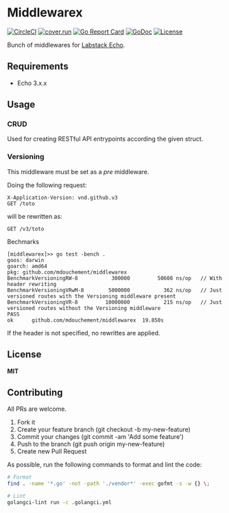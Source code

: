 # Middlewarex

[![CircleCI](https://circleci.com/gh/mdouchement/middlewarex/tree/master.svg?style=shield)](https://circleci.com/gh/mdouchement/middlewarex/tree/master)
[![cover.run](https://cover.run/go/github.com/mdouchement/middlewarex.svg?style=flat&tag=golang-1.10)](https://cover.run/go?tag=golang-1.10&repo=github.com%2Fmdouchement%2Fmiddlewarex)
[![Go Report Card](https://goreportcard.com/badge/github.com/mdouchement/middlewarex)](https://goreportcard.com/report/github.com/mdouchement/middlewarex)
[![GoDoc](https://img.shields.io/badge/godoc-reference-blue.svg)](https://godoc.org/github.com/mdouchement/middlewarex)
[![License](https://img.shields.io/github/license/mdouchement/middlewarex.svg)](http://opensource.org/licenses/MIT)

Bunch of middlewares for [Labstack Echo](https://github.com/labstack/echo).

## Requirements

- Echo 3.x.x

## Usage
### CRUD

Used for creating RESTful API entrypoints according the given struct.

### Versioning

This middleware must be set as a _pre_ middleware.

Doing the following request:
```
X-Application-Version: vnd.github.v3
GET /toto
```

will be rewritten as:
```
GET /v3/toto
```

Bechmarks
```
[middlewarex]>> go test -bench .
goos: darwin
goarch: amd64
pkg: github.com/mdouchement/middlewarex
BenchmarkVersioningRW-8     	  300000	     50608 ns/op   // With header rewriting
BenchmarkVersioningVRwM-8   	 5000000	       362 ns/op   // Just versioned routes with the Versioning middleware present
BenchmarkVersioningVR-8     	10000000	       215 ns/op   // Just versioned routes without the Versioning middleware
PASS
ok  	github.com/mdouchement/middlewarex	19.850s
```

If the header is not specified, no rewrittes are applied.

## License

**MIT**


## Contributing

All PRs are welcome.

1. Fork it
2. Create your feature branch (git checkout -b my-new-feature)
3. Commit your changes (git commit -am 'Add some feature')
5. Push to the branch (git push origin my-new-feature)
6. Create new Pull Request

As possible, run the following commands to format and lint the code:

```sh
# Format
find . -name '*.go' -not -path './vendor*' -exec gofmt -s -w {} \;

# Lint
golangci-lint run -c .golangci.yml
```
